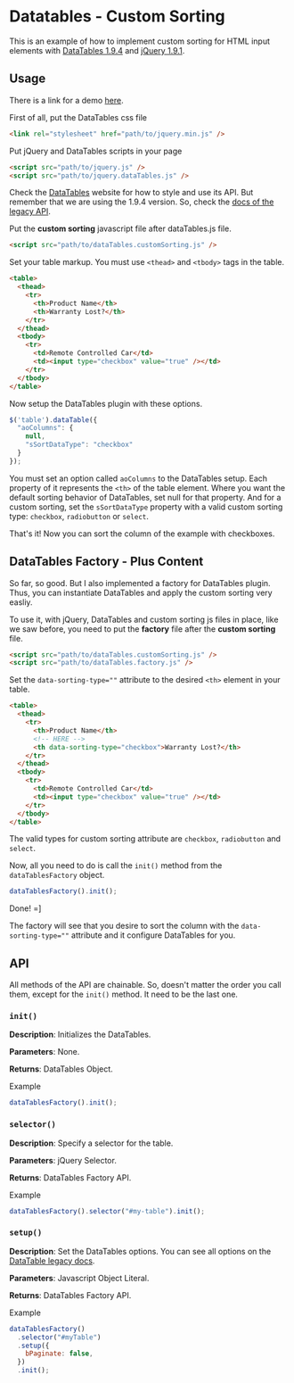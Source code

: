 # Datatables - Custom Sorting

This is an example of how to implement custom sorting for HTML input elements with [DataTables 1.9.4](http://legacy.datatables.net/ref) and [jQuery 1.9.1](http://jquery.com/).

## Usage

There is a link for a demo <a href="http://danilojrr.github.io/datatables-custom-sorting/">here</a>.

First of all, put the DataTables css file

```html
<link rel="stylesheet" href="path/to/jquery.min.js" />
```

Put jQuery and DataTables scripts in your page

```html
<script src="path/to/jquery.js" />
<script src="path/to/jquery.dataTables.js" />
```

Check the [DataTables](http://datatables.net) website for how to style and use its API. But remember that we are using the 1.9.4 version. So, check the [docs of the legacy API](http://legacy.datatables.net/ref).

Put the **custom sorting** javascript file after dataTables.js file.

```html
<script src="path/to/dataTables.customSorting.js" />
```

Set your table markup. You must use `<thead>` and `<tbody>` tags in the table.

```html
<table>
  <thead>
    <tr>
      <th>Product Name</th>
      <th>Warranty Lost?</th>
    </tr>
  </thead>
  <tbody>
    <tr>
      <td>Remote Controlled Car</td>
      <td><input type="checkbox" value="true" /></td>
    </tr>
  </tbody>
</table>
```

Now setup the DataTables plugin with these options.

```javascript
$('table').dataTable({
  "aoColumns": {
    null,
    "sSortDataType": "checkbox"
  }
});
```

You must set an option called `aoColumns` to the DataTables setup. Each property of it represents the `<th>` of the table element. Where you want the default sorting behavior of DataTables, set null for that property. And for a custom sorting, set the `sSortDataType` property with a valid custom sorting type: `checkbox`, `radiobutton` or `select`.

That's it! Now you can sort the column of the example with checkboxes.

## DataTables Factory - Plus Content

So far, so good. But I also implemented a factory for DataTables plugin. Thus, you can instantiate DataTables and apply the custom sorting very easliy.

To use it, with jQuery, DataTables and custom sorting js files in place, like we saw before, you need to put the **factory** file after the **custom sorting** file.

```html
<script src="path/to/dataTables.customSorting.js" />
<script src="path/to/dataTables.factory.js" />
```

Set the `data-sorting-type=""` attribute to the desired `<th>` element in your table.

```html
<table>
  <thead>
    <tr>
      <th>Product Name</th>
      <!-- HERE -->
      <th data-sorting-type="checkbox">Warranty Lost?</th>
    </tr>
  </thead>
  <tbody>
    <tr>
      <td>Remote Controlled Car</td>
      <td><input type="checkbox" value="true" /></td>
    </tr>
  </tbody>
</table>
```

The valid types for custom sorting attribute are <code>checkbox</code>, <code>radiobutton</code> and <code>select</code>.

Now, all you need to do is call the `init()` method from the `dataTablesFactory` object.

```javascript
dataTablesFactory().init();
```

Done! =]

The factory will see that you desire to sort the column with the `data-sorting-type=""` attribute and it configure DataTables for you.

## API

All methods of the API are chainable. So, doesn't matter the order you call them, except for the <code>init()</code> method. It need to be the last one.

### `init()`

**Description**: Initializes the DataTables.

**Parameters**: None.

**Returns**: DataTables Object.

Example

```javascript
dataTablesFactory().init();
```

### `selector()`

**Description**: Specify a selector for the table.

**Parameters**: jQuery Selector.

**Returns**: DataTables Factory API.

Example

```javascript
dataTablesFactory().selector("#my-table").init();
```

### `setup()`

**Description**: Set the DataTables options. You can see all options on the [DataTable legacy docs](http://legacy.datatables.net/ref).

**Parameters**: Javascript Object Literal.

**Returns**: DataTables Factory API.

Example

```javascript
dataTablesFactory()
  .selector("#myTable")
  .setup({
    bPaginate: false,
  })
  .init();
```

